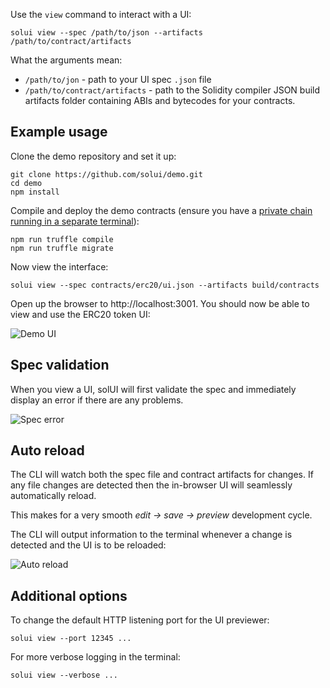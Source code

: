 Use the `view` command to interact with a UI:

```shell
solui view --spec /path/to/json --artifacts /path/to/contract/artifacts
```

What the arguments mean:

* `/path/to/jon` - path to your UI spec `.json` file
* `/path/to/contract/artifacts` - path to the Solidity compiler JSON build
artifacts folder containing ABIs and bytecodes for your contracts.

## Example usage

Clone the demo repository and set it up:

```shell
git clone https://github.com/solui/demo.git
cd demo
npm install
```

Compile and deploy the demo contracts (ensure you have a [private chain running in a separate terminal](../../GettingStarted)):

```shell
npm run truffle compile
npm run truffle migrate
```

Now view the interface:

```shell
solui view --spec contracts/erc20/ui.json --artifacts build/contracts
```

Open up the browser to http://localhost:3001. You should now be able to view
and use the ERC20 token UI:

![Demo UI](../images/DemoUi.png)

## Spec validation

When you view a UI, solUI will first validate the spec and immediately
display an error if there are any problems.

![Spec error](../images/SpecError.png)

## Auto reload

The CLI will watch both the spec file and contract artifacts for changes. If
any file changes are detected then the in-browser UI will seamlessly
automatically reload.

This makes for a very smooth _edit -> save -> preview_ development cycle.

The CLI will output information to the terminal whenever a change is detected
and the UI is to be reloaded:

![Auto reload](../images/AutoReload.png)

## Additional options

To change the default HTTP listening port for the UI previewer:

```shell
solui view --port 12345 ...
```

For more verbose logging in the terminal:

```shell
solui view --verbose ...
```
